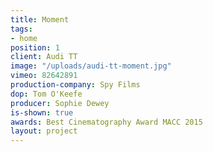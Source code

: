 ```yaml
---
title: Moment
tags:
- home
position: 1
client: Audi TT
image: "/uploads/audi-tt-moment.jpg"
vimeo: 82642891
production-company: Spy Films
dop: Tom O'Keefe
producer: Sophie Dewey
is-shown: true
awards: Best Cinematography Award MACC 2015
layout: project
---
```


